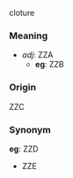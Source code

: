 cloture
### Meaning
+ _adj_: ZZA
	+ __eg__: ZZB

### Origin

ZZC

### Synonym

__eg__: ZZD

+ ZZE


